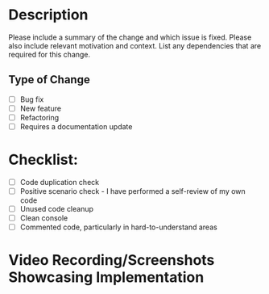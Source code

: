 # Description

Please include a summary of the change and which issue is fixed. Please also include relevant motivation and context. List any dependencies that are required for this change.

## Type of Change

- [ ] Bug fix
- [ ] New feature
- [ ] Refactoring
- [ ] Requires a documentation update

# Checklist:

- [ ] Code duplication check
- [ ] Positive scenario check - I have performed a self-review of my own code
- [ ] Unused code cleanup
- [ ] Clean console
- [ ] Commented code, particularly in hard-to-understand areas

# Video Recording/Screenshots Showcasing Implementation
